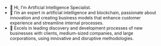 - 👋 Hi, I’m Artificial Intelligence Specialist.
- 👀 I’m an expert in artificial intelligence and blockchain, passionate about innovation and creating business models that enhance customer experience and streamline internal processes.
- 🌱 Excels in leading discovery and development processes of new businesses with clients, medium-sized companies, and large corporations, using innovative and disruptive methodologies.

<!---
richardstewart1106/richardstewart1106 is a ✨ special ✨ repository because its `README.md` (this file) appears on your GitHub profile.
You can click the Preview link to take a look at your changes.
--->

